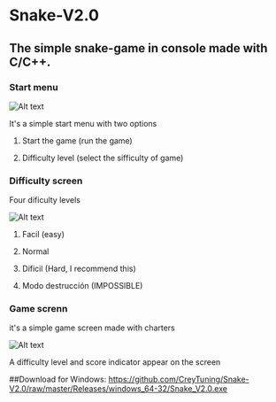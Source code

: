 ﻿# Snake-V2.0

## The simple snake-game in console made with C/C++.


### Start menu
![Alt text](https://github.com/CreyTuning/Snake-V2.0/blob/master/Images/1.PNG?raw=true "Main Menu")


It's a simple start menu with two options

1) Start the game (run the game)

2) Difficulty level (select the sifficulty of game)


### Difficulty screen
Four dificulty levels

![Alt text](https://github.com/CreyTuning/Snake-V2.0/blob/master/Images/5.PNG?raw=true "Main Menu")


1) Facil (easy)

2) Normal

3) Dificil (Hard, I recommend this)

4) Modo destrucción (IMPOSSIBLE)

### Game screnn
it's a simple game screen made with charters

![Alt text](https://github.com/CreyTuning/Snake-V2.0/blob/master/Images/5.PNG?raw=true "Main Menu")

A difficulty level and score indicator appear on the screen

##Download for Windows: 
https://github.com/CreyTuning/Snake-V2.0/raw/master/Releases/windows_64-32/Snake_V2.0.exe

